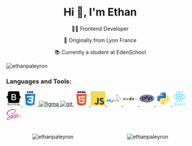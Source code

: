<h1 align="center">Hi 👋, I'm Ethan</h1>
<p align="center">👨‍💻 Frontend Developer</p>
<p align="center">📍 Originally from Lyon France</p>
<p align="center">📚 Currently a student at EdenSchool</p>

<p align="left"> <img src="https://komarev.com/ghpvc/?username=ethanpaleyron&label=Profile%20views&color=0e75b6&style=flat" alt="ethanpaleyron"> </p>

<h3 align="left">Languages and Tools:</h3>
<p align="left"> <a href="https://getbootstrap.com" rel="noreferrer"> <img src="https://raw.githubusercontent.com/devicons/devicon/master/icons/bootstrap/bootstrap-plain-wordmark.svg" alt="bootstrap" width="40" height="40"> </a> <a href="https://www.w3schools.com/css/" rel="noreferrer"> <img src="https://raw.githubusercontent.com/devicons/devicon/master/icons/css3/css3-original-wordmark.svg" alt="css3" width="40" height="40"> </a> <a href="https://www.figma.com/" rel="noreferrer"> <img src="https://www.vectorlogo.zone/logos/figma/figma-icon.svg" alt="figma" width="40" height="40"> </a> <a href="https://git-scm.com/" rel="noreferrer"> <img src="https://www.vectorlogo.zone/logos/git-scm/git-scm-icon.svg" alt="git" width="40" height="40"> </a> <a href="https://www.w3.org/html/" rel="noreferrer"> <img src="https://raw.githubusercontent.com/devicons/devicon/master/icons/html5/html5-original-wordmark.svg" alt="html5" width="40" height="40"> </a> <a href="https://developer.mozilla.org/en-US/docs/Web/JavaScript" rel="noreferrer"> <img src="https://raw.githubusercontent.com/devicons/devicon/master/icons/javascript/javascript-original.svg" alt="javascript" width="40" height="40"> </a> <a href="https://www.mysql.com/" rel="noreferrer"> <img src="https://raw.githubusercontent.com/devicons/devicon/master/icons/mysql/mysql-original-wordmark.svg" alt="mysql" width="40" height="40"> </a> <a href="https://nodejs.org" rel="noreferrer"> <img src="https://raw.githubusercontent.com/devicons/devicon/master/icons/nodejs/nodejs-original-wordmark.svg" alt="nodejs" width="40" height="40"> </a> <a href="https://www.php.net" rel="noreferrer"> <img src="https://raw.githubusercontent.com/devicons/devicon/master/icons/php/php-original.svg" alt="php" width="40" height="40"> </a> <a href="https://www.python.org" rel="noreferrer"> <img src="https://raw.githubusercontent.com/devicons/devicon/master/icons/python/python-original.svg" alt="python" width="40" height="40"> </a> <a href="https://reactjs.org/" rel="noreferrer"> <img src="https://raw.githubusercontent.com/devicons/devicon/master/icons/react/react-original-wordmark.svg" alt="react" width="40" height="40"> </a> <a href="https://sass-lang.com" rel="noreferrer"> <img src="https://raw.githubusercontent.com/devicons/devicon/master/icons/sass/sass-original.svg" alt="sass" width="40" height="40"> </a> </p>

<div style="display: flex; justify-content: space-around;">
<p><img src="https://github-readme-stats.vercel.app/api/top-langs?username=ethanpaleyron&show_icons=true&locale=en&layout=compact" alt="ethanpaleyron"></p>
<p>&nbsp;<img src="https://github-readme-stats.vercel.app/api?username=ethanpaleyron&show_icons=true&locale=en" alt="ethanpaleyron"></p>
</div>
